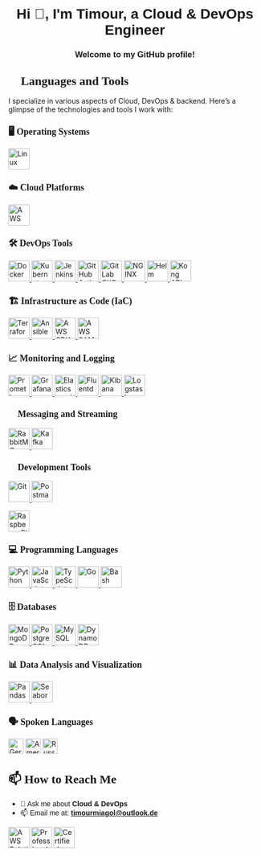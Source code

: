 <!-- Header Section ----->
<h1 align="center"><font face="Arial">Hi 👋, I'm Timour, a Cloud & DevOps Engineer</font></h1>
<h3 align="center"><font face="Arial">Welcome to my GitHub profile!</font></h3>

<!-- Languages and Tools Section --->
<h2 align="left"><font size="+2" face="Verdana">🌟 Languages and Tools</font></h2>
<p align="left">
  I specialize in various aspects of Cloud, DevOps & backend. Here’s a glimpse of the technologies and tools I work with:
</p>

<!-- Operating Systems -->
<h3 align="left"><font size="+1" face="Verdana">🖥️ Operating Systems</font></h3>
<p align="left">
  <a href="https://www.linux.org/" target="_blank">
    <img src="https://skillicons.dev/icons?i=linux" height="42" alt="Linux" />
  </a>
</p>







<!-- Cloud Platforms -->
<h3 align="left"><font size="+1" face="Verdana">☁️ Cloud Platforms</font></h3>
<p align="left">
  <a href="https://aws.amazon.com/" target="_blank">
    <img src="https://skillicons.dev/icons?i=aws" height="42" alt="AWS" />
  </a>
</p>

<!-- DevOps Tools -->
<h3 align="left"><font size="+1" face="Verdana">🛠️ DevOps Tools</font></h3>
<p align="left">
  <a href="https://www.docker.com/" target="_blank">
    <img src="https://skillicons.dev/icons?i=docker" height="42" alt="Docker" />
  </a>
  <a href="https://kubernetes.io/" target="_blank">
    <img src="https://skillicons.dev/icons?i=kubernetes" height="42" alt="Kubernetes" />
  </a>
  <a href="https://www.jenkins.io/" target="_blank">
    <img src="https://skillicons.dev/icons?i=jenkins" height="42" alt="Jenkins" />
  </a>
  <a href="https://github.com/features/actions" target="_blank">
    <img src="https://skillicons.dev/icons?i=githubactions" height="42" alt="GitHub Actions" />
  </a>
  <a href="https://about.gitlab.com/stages-devops-lifecycle/continuous-integration/" target="_blank">
    <img src="https://skillicons.dev/icons?i=gitlab" height="42" alt="GitLab CI/CD" />
  </a>
  <a href="https://www.nginx.com/" target="_blank">
    <img src="https://skillicons.dev/icons?i=nginx" height="42" alt="NGINX" />
  </a>
  <a href="https://helm.sh/" target="_blank">
  <img src="https://icon.icepanel.io/Technology/png-shadow-512/Helm.png" height="42" alt="Helm" />
</a>
  <a href="https://konghq.com/kong/" target="_blank">
    <img src="https://skillicons.dev/icons?i=kong" height="42" alt="Kong API Gateway" />
  </a>
</p>

<!-- Infrastructure as Code (IaC) -->
<h3 align="left"><font size="+1" face="Verdana">🏗️ Infrastructure as Code (IaC)</font></h3>
<p align="left">
  <a href="https://www.terraform.io/" target="_blank">
    <img src="https://skillicons.dev/icons?i=terraform" height="42" alt="Terraform" />
  </a>
  <a href="https://www.ansible.com/" target="_blank">
    <img src="https://skillicons.dev/icons?i=ansible" height="42" alt="Ansible" />
  </a>
  <!-- AWS CDK Icon -->
  <a href="https://aws.amazon.com/cdk/" target="_blank">
    <img src="https://avatars.githubusercontent.com/u/90621382?s=280&v=4" height="42" alt="AWS CDK" />
  </a> 
  <!-- AWS SAM Icon -->
  <a href="https://aws.amazon.com/serverless/sam/" target="_blank">
    <img src="https://encrypted-tbn0.gstatic.com/images?q=tbn:ANd9GcRNT5dwasSXolnrh7_Dqsp1NNBDqV8yIrZefw&s" height="42" alt="AWS SAM" />
  </a>
</p>

<!-- Monitoring and Logging -->
<h3 align="left"><font size="+1" face="Verdana">📈 Monitoring and Logging</font></h3>
<p align="left">
  <a href="https://prometheus.io/" target="_blank">
    <img src="https://skillicons.dev/icons?i=prometheus" height="42" alt="Prometheus" />
  </a>
  <a href="https://grafana.com/" target="_blank">
    <img src="https://skillicons.dev/icons?i=grafana" height="42" alt="Grafana" />
  </a>
  <a href="https://www.elastic.co/elasticsearch/" target="_blank">
    <img src="https://skillicons.dev/icons?i=elasticsearch" height="42" alt="Elasticsearch" />
  </a>
  <a href="https://www.fluentd.org/" target="_blank">
    <img src="https://cdn.jsdelivr.net/npm/simple-icons@v14/icons/fluentd.svg" height="42" alt="Fluentd" />
  </a>
  <a href="https://www.elastic.co/kibana" target="_blank">
    <img src="https://cdn.jsdelivr.net/npm/simple-icons@v14/icons/kibana.svg" height="42" alt="Kibana" />
  </a>
  <a href="https://www.elastic.co/logstash" target="_blank">
    <img src="https://cdn.jsdelivr.net/npm/simple-icons@v14/icons/logstash.svg" height="42" alt="Logstash" />
  </a>
</p>

<!-- Messaging and Streaming -->
<h3 align="left"><font size="+1" face="Verdana">💬 Messaging and Streaming</font></h3>
<p align="left">
  <a href="https://www.rabbitmq.com/" target="_blank">
    <img src="https://skillicons.dev/icons?i=rabbitmq" height="42" alt="RabbitMQ" />
  </a>
  <a href="https://kafka.apache.org/" target="_blank">
    <img src="https://skillicons.dev/icons?i=kafka" height="42" alt="Kafka" />
  </a>
</p>

<!-- Development Tools -->
<h3 align="left"><font size="+1" face="Verdana">🧰 Development Tools</font></h3>
<p align="left">
  <a href="https://git-scm.com/" target="_blank">
    <img src="https://skillicons.dev/icons?i=git" height="42" alt="Git" />
  </a>
  <a href="https://www.postman.com/" target="_blank">
    <img src="https://skillicons.dev/icons?i=postman" height="42" alt="Postman" />
  </a>
</p>


 <!-- Raspberry Pi Icon -->
<a href="https://www.raspberrypi.org/" target="_blank">
  <img src="https://skillicons.dev/icons?i=raspberrypi" height="42" alt="Raspberry Pi" />
</a>




<!-- Programming Languages -->
<h3 align="left"><font size="+1" face="Verdana">💻 Programming Languages</font></h3>
<p align="left">
  <a href="https://www.python.org" target="_blank">
    <img src="https://skillicons.dev/icons?i=python" height="42" alt="Python" />
  </a>
  <a href="https://www.javascript.com/" target="_blank">
    <img src="https://skillicons.dev/icons?i=javascript" height="42" alt="JavaScript" />
  </a>
  <a href="https://www.typescriptlang.org/" target="_blank">
    <img src="https://skillicons.dev/icons?i=typescript" height="42" alt="TypeScript" />
  </a>
  <a href="https://golang.org/" target="_blank">
    <img src="https://skillicons.dev/icons?i=go" height="42" alt="Go" />
  </a>
  <a href="https://www.gnu.org/software/bash/" target="_blank">
    <img src="https://skillicons.dev/icons?i=bash" height="42" alt="Bash" />
  </a>
</p>

<!-- Databases -->
<h3 align="left"><font size="+1" face="Verdana">🗄️ Databases</font></h3>
<p align="left">
  <a href="https://www.mongodb.com/" target="_blank">
    <img src="https://skillicons.dev/icons?i=mongodb" height="42" alt="MongoDB" />
  </a>
  <a href="https://www.postgresql.org/" target="_blank">
    <img src="https://skillicons.dev/icons?i=postgresql" height="42" alt="PostgreSQL" />
  </a>
  <a href="https://www.mysql.com/" target="_blank">
    <img src="https://skillicons.dev/icons?i=mysql" height="42" alt="MySQL" />
  </a>
  <a href="https://aws.amazon.com/dynamodb/" target="_blank">
    <img src="https://skillicons.dev/icons?i=dynamodb" height="42" alt="DynamoDB" />
  </a>
</p>

<!-- Data Analysis and Visualization -->
<h3 align="left"><font size="+1" face="Verdana">📊 Data Analysis and Visualization</font></h3>
<p align="left">
  <a href="https://pandas.pydata.org/" target="_blank">
    <img src="https://skillicons.dev/icons?i=pandas" height="42" alt="Pandas" />
  </a>
  <a href="https://seaborn.pydata.org/" target="_blank">
    <img src="https://skillicons.dev/icons?i=seaborn" height="42" alt="Seaborn" />
  </a>
</p>

<!-- Spoken Languages -->
<h3 align="left"><font size="+1" face="Verdana">🗣️ Spoken Languages</font></h3>
<p align="left">
  <img src="https://cdn.jsdelivr.net/npm/country-flag-emoji-json@2.0.0/dist/images/DE.svg" height="30" alt="German" />
  <img src="https://cdn.jsdelivr.net/npm/country-flag-emoji-json@2.0.0/dist/images/US.svg" height="30" alt="American" />
  <img src="https://cdn.jsdelivr.net/npm/country-flag-emoji-json@2.0.0/dist/images/RU.svg" height="30" alt="Russian" />
</p>

<!-- How to Reach Me -->
<h2 align="left"><font size="+2" face="Verdana">📫 How to Reach Me</font></h2>
<ul>
  <li><font face="Arial">💬 Ask me about <strong>Cloud & DevOps</strong></font></li>
  <li><font face="Arial">📫 Email me at: <strong><a href="mailto:timourmiagol@outlook.de">timourmiagol@outlook.de</a></strong></font></li>
</ul>

<!-- Mentionable Certifications -->
<a href="https://aws.amazon.com/certification/certified-solutions-architect-associate/" target="_blank">
  <img align="left" alt="AWS Solution Architect Associate" height="42px" src="https://d1.awsstatic.com/training-and-certification/certification-badges/AWS-Certified-Solutions-Architect-Associate_badge.3419559c682629072f1eb968d59dea0741772c0f.png">
</a>
<a href="https://www.scrum.org/professional-scrum-master-i-certification" target="_blank">
  <img align="left" alt="Professional Scrum Master I" height="42px" src="https://scrumorg-website-prod.s3.amazonaws.com/drupal/inline-images/2022-09/asset_44psmi_0.png">
</a>
<a href="https://www.cncf.io/certification/cka/" target="_blank">
  <img align="left" alt="Certified Kubernetes Administrator (CKA)" height="42px" src="https://www.cncf.io/wp-content/uploads/2022/07/cka-logo.svg">
</a>



<!-- 
<br> </br>
next Certification:

<a href="https://www.cncf.io/certification/cka/" target="_blank">
  <img align="left" alt="Certified Kubernetes Administrator" height="42px" src="https://images.credly.com/size/680x680/images/8b8ed108-e77d-4396-ac59-2504583b9d54/cka_from_cncfsite__281_29.png">
</a>
-->

<!-- 
<br> </br>
next Certification:

<a href="https://www.cncf.io/certification/cka/" target="_blank">
  <img align="left" alt="Certified Kubernetes Administrator" height="42px" src="https://images.credly.com/size/680x680/images/8b8ed108-e77d-4396-ac59-2504583b9d54/cka_from_cncfsite__281_29.png">
</a>
-->

<!-- 
<br> </br>
next Certification:

<a href="https://www.cncf.io/certification/cka/" target="_blank">
  <img align="left" alt="Certified Kubernetes Administrator" height="42px" src="https://images.credly.com/size/680x680/images/8b8ed108-e77d-4396-ac59-2504583b9d54/cka_from_cncfsite__281_29.png">
</a>
-->




<!--
**Tim275/Tim275** is a ✨ _special_ ✨ repository because its `README.md` (this file) appears on your GitHub profile.

Here are some ideas to get you started:

-->
